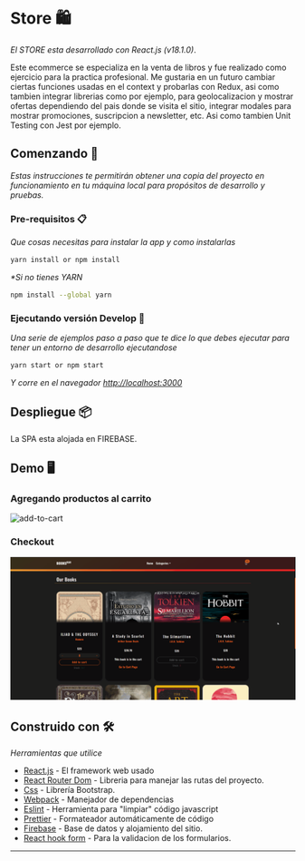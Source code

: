 # Store 🛍️

_El STORE esta desarrollado con React.js (v18.1.0)_.

Este ecommerce se especializa en la venta de libros y fue realizado como ejercicio para la practica profesional. Me gustaria en un futuro cambiar ciertas funciones usadas en el context y probarlas con Redux, asi como tambien integrar librerias como por ejemplo, para geolocalizacion y mostrar ofertas dependiendo del pais donde se visita el sitio, integrar modales para mostrar promociones, suscripcion a newsletter, etc. Asi como tambien Unit Testing con Jest por ejemplo.

## Comenzando 🚀

_Estas instrucciones te permitirán obtener una copia del proyecto en funcionamiento en tu máquina local para propósitos de desarrollo y pruebas._

### Pre-requisitos 📋

_Que cosas necesitas para instalar la app y como instalarlas_

```bash
yarn install or npm install
```

_\*Si no tienes YARN_

```bash
npm install --global yarn
```

### Ejecutando versión Develop 🔧

_Una serie de ejemplos paso a paso que te dice lo que debes ejecutar para tener un entorno de desarrollo ejecutandose_

```bash
yarn start or npm start
```

_Y corre en el navegador [http://localhost:3000](http://localhost:3000)_

## Despliegue 📦

La SPA esta alojada en FIREBASE.

<!-- - [books-store](https://shoes-store-coder.netlify.app/) -->

## Demo 🖥️

### Agregando productos al carrito

![add-to-cart](./addToCart.gif)

### Checkout

![checkout](./checkout.gif)

## Construido con 🛠️

_Herramientas que utilice_

- [React.js](https://nextjs.org/) - El framework web usado
- [React Router Dom](https://reactrouter.com/) - Libreria para manejar las rutas del proyecto.
- [Css](https://getbootstrap.com/) - Librería Bootstrap.
- [Webpack](https://rometools.github.io/rome/) - Manejador de dependencias
- [Eslint](https://eslint.org/) - Herramienta para "limpiar" código javascript
- [Prettier](https://prettier.io/) - Formateador automáticamente de código
- [Firebase](https://firebase.google.com/) - Base de datos y alojamiento del sitio.
- [React hook form](https://react-hook-form.com/) - Para la validacion de los formularios.

---
